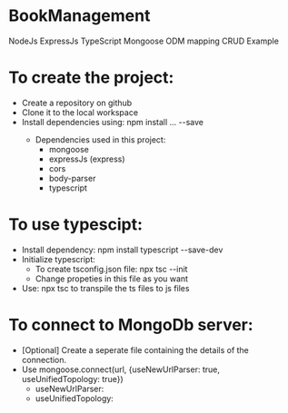 # BookManagement
NodeJs ExpressJs TypeScript Mongoose ODM mapping CRUD Example

# To create the project:
- Create a repository on github
- Clone it to the local workspace
- Install dependencies using: npm install <dependencyName>... --save
    - Dependencies used in this project:
        - mongoose
        - expressJs (express)
        - cors
        - body-parser
        - typescript

# To use typescipt:
- Install dependency: npm install typescript --save-dev
- Initialize typescript:
    - To create tsconfig.json file: npx tsc --init
    - Change propeties in this file as you want
- Use: npx tsc to transpile the ts files to js files

# To connect to MongoDb server:
- [Optional] Create a seperate file containing the details of the connection.
- Use mongoose.connect(url, {useNewUrlParser: true, useUnifiedTopology: true})
    - useNewUrlParser:
    - useUnifiedTopology: